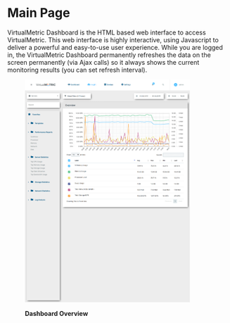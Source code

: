 # Main Page

VirtualMetric Dashboard is the HTML based web interface to access VirtualMetric. This web interface is highly interactive, using Javascript to deliver a powerful and easy-to-use user experience. While you are logged in, the VirtualMetric Dashboard permanently refreshes the data on the screen permanently (via Ajax calls) so it always shows the current monitoring results (you can set refresh interval).

<div align="left">

<figure><img src="../.gitbook/assets/image (97).png" alt="" width="375"><figcaption><p><strong>Dashboard Overview</strong></p></figcaption></figure>

</div>
